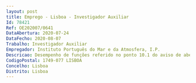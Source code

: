 ```yaml
--- 
layout: post
title: Emprego - Lisboa - Investigador Auxiliar
Id: 78421
Ref: OE202007/0641
DataAbertura: 2020-07-24
DataFecho: 2020-08-07
Trabalho: Investigador Auxiliar
Empregador: Instituto Português do Mar e da Atmosfera, I.P.
Descricao: Desempenho de funções referido no ponto 10.1 do aviso de abertura, no âmbito do Projeto LSA SAF, cujo financiamento está previsto no referido Projeto, integrando a respetiva equipa científica
CodigoPostal: 1749-077 LISBOA
Concelho: Lisboa
Distrito: Lisboa
--- 
```

